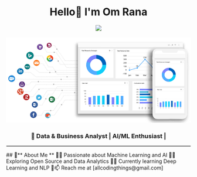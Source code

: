 <h1 align="center"> Hello👋 I'm Om Rana </h1>
<p align="center">
  <img src="https://readme-typing-svg.herokuapp.com?font=Fira+Code&pause=1000&color=F70000&width=435&lines=Welcome+to+my+GitHub+Profile!">
</p>
<p align="center">
  <img src= File.gif alt="Banner Image">
</p>
<h3 align="center">🚀 Data & Business Analyst | AI/ML Enthusiast | </h3>
</p>
<hr style="border: 1px solid #ccc;">
## 👋** About Me ** 
🔹🚀 Passionate about Machine Learning and AI  
🔹💡 Exploring Open Source and Data Analytics 
🔹🎯 Currently learning Deep Learning and NLP     
🔹📫 Reach me at [allcodingthings@gmail.com] 
